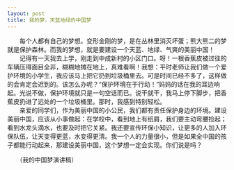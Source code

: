 ```yaml
---
layout: post
title: 我的梦，天蓝地绿的中国梦
---
```



　　每个人都有自己的梦想。变形金刚的梦，是在丛林里消灭坏蛋；熊大熊二的梦就是保护森林。而我的梦想，就是要建设一个天蓝、地绿、气爽的美丽中国！    
　　记得有一天我去上学，刚走到中成新村的小区门口。呀！一根香蕉皮被过往的车辆压得面目全非，糊糊地摊在地上，真难看啊！我想：平时老师让我们做一个爱护环境的小学生，我应该马上把它扔到垃圾桶里去。可是时间已经不多了，这样做的会肯定会迟到的。该怎么办呢？“保护环境在于行动！”妈妈的话在我的耳边响起。光说不做，保护环境就只是一句空话而已。说干就干，我马上停下脚步，把香蕉皮扔进了远处的一个垃圾桶里。那时，我感到特别轻松。    
　　亲爱的同学们，作为美丽中国的小公民，我们都有责任保护身边的环境。建设美丽中国，应该从小事做起：在学校中，看到地上有纸屑，我们要主动弯腰捡起；看到水龙头滴水，也要及时把它关紧。我还要宣传环保小知识，让更多的人加入环保队伍，让天变得更蓝，水变得更清。我一个人的力量很小，但是如果全中国的孩子都能行动起来，那建设美丽中国，这个梦想一定会实现。你们说是吗？     

　　（我的中国梦演讲稿）    